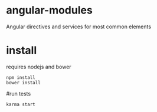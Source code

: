 # angular-modules
Angular directives and services for most common elements

# install

requires nodejs and bower

```shell
npm install
bower install
```

#run tests
```shell
karma start
```